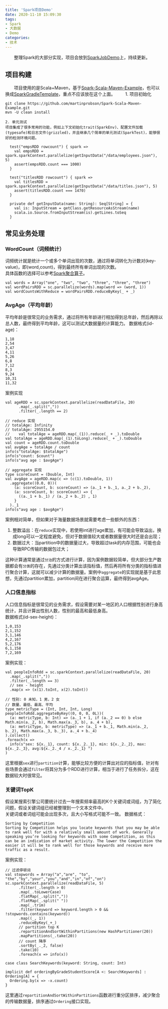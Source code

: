 ```yaml
---
title: 'Spark项目Demo'
date: 2020-11-10 15:09:30
tags:
- Spark
- 大数据
- Demo
categories:
- 技术
---
```

　　整理Spark的大部分实现，项目会放到[SparkJobDemo](https://github.com/ClownfishYang/SparkJobTemplate)上，持续更新。

<!--more-->

## 项目构建
　　项目使用的是Scala+Maven，基于[Spark-Scala-Maven-Example](https://github.com/martinprobson/Spark-Scala-Maven-Example)，也可以换成[SparkGradleTemplate](https://github.com/faizanahemad/spark-gradle-template)，重点不应该放在这个上面。
　　1. 项目初始化
```
git clone https://github.com/martinprobson/Spark-Scala-Maven-Example.git
mvn -U clean install
```
    2. 单元测试
    项目集成了很多常用的功能，例如上下文初始化trait(SparkEnv)、配置文件加载(typesafe)和日志文件(grizzled)，并且继承几个简单的单元测试(SparkTest)，能够很好的检测环境问题。
```
  test("empsRDD rowcount") { spark =>
    val empsRDD = spark.sparkContext.parallelize(getInputData("/data/employees.json"), 5)
    assert(empsRDD.count === 1000)
  }

  test("titlesRDD rowcount") { spark =>
    val titlesRDD = spark.sparkContext.parallelize(getInputData("/data/titles.json"), 5)
    assert(titlesRDD.count === 1470)
  }

  private def getInputData(name: String): Seq[String] = {
    val is: InputStream = getClass.getResourceAsStream(name)
    scala.io.Source.fromInputStream(is).getLines.toSeq
  }
```

## 常见业务处理
### WordCount（词频统计）
词频统计就是统计一个或多个单词出现的次数，通过将单词转化为计数对(key-value)，即(word,count)，得到最终所有单词出现的次数。  
具体函数的选择可以参考[Spark聚合算子](./Spark聚合算子.md)。
```
val words = Array("one", "two", "two", "three", "three", "three")
val wordPairsRDD = sc.parallelize(words).map(word => (word, 1))
val wordCountsWithReduce = wordPairsRDD.reduceByKey(_ + _)
```


### AvgAge（平均年龄）
平均年龄是很常见的业务需求，通过将所有年龄进行相加得到总年龄，然后再除以总人数，最终得到平均年龄，这可以测试大数据量的计算能力。
数据格式(id-age)：
```
1,18
2,54
3,47
4,11
5,26
6,8
7,12
8,3
9,24
10,31
11,32
```
案例实现
```
val ageRDD = sc.sparkContext.parallelize(readDataFile, 20)
      .map(_.split(","))
      .filter(_.length == 2)
      
// reduce 实现
// totalAge: Infinity
// totalAge: 2955154.0
//    val totalAge = ageRDD.map(_(1)).reduce(_ + _).toDouble
val totalAge = ageRDD.map(_(1).toLong).reduce(_ + _).toDouble
val count = ageRDD.count.toDouble
val avgAge = totalAge / count
info(s"totalAge: $totalAge")
info(s"count: $count")
info(s"avg age : $avgAge")

// aggregate 实现
type scoreCount = (Double, Int)
val avgAge = ageRDD.map(c => (c(1).toDouble, 1))
  .aggregate((0.0, 0))(
    (a: scoreCount, b: scoreCount) => (a._1 + b._1, a._2 + b._2),
    (a: scoreCount, b: scoreCount) => {
      ((a._1 + b._1) / (a._2 + b._2) , 1)
    }
  )._1
info(s"avg age : $avgAge")
```
案例相对简单，但如果对于海量数据场景就需要考虑一些额外的东西：
1. 整数溢出：在`reduce`实现中，若使用int进行age累加，有可能会导致溢出，换成long可以一定程度避免，但对于数据值较大或者数据量很大时还是会出现；
2. 数据过大：当partition中的数据量过大，导致超过task的内存范围，可能也会导致RPC传输的数据包过大；

这种计算通常是通过`分治`的方式进行计算，因为案例数据较简单，但大部分生产数据都会有`分类`的存在，先通过分类计算出该指标值，然后再将所有分类的指标值进行聚合计算，这就可以减少计算的数据量。案例中`aggregate`的实现就是基于此思想，先通过partition累加，partition间在进行聚合运算，最终得到avgAge。


### 人口信息指标
人口信息指标是很常见的业务需求，假设需要对某一地区的人口根据性别进行身高统计，并且计算出性别人数，性别的最高和最低身高。  
数据格式(id-sex-height)：
```
1,0,153
2,1,152
3,1,146
4,2,167
5,2,176
6,1,158
7,2,169
```
案例实现：
```
val peopleInfoRdd = sc.sparkContext.parallelize(readDataFile, 20)
  .map(_.split(","))
  .filter(_.length == 3)
  // sex - height
  .map(x => (x(1).toInt, x(2).toInt))

// 性别: 0 未知，1 男，2 女
// 数量、最低、最高、平均
type metricType = (Int, Int, Int, Long)
peopleInfoRdd.aggregateByKey((0, 0, 0, 0L))(
  (a: metricType, b: Int) => (a._1 + 1, if (a._2 == 0) b else Math.min(a._2, b), Math.max(a._3, b), a._4 + b),
  (a: metricType, b: metricType) => (a._1 + b._1, Math.min(a._2, b._2), Math.max(a._3, b._3), a._4 + b._4)
).collect()
.foreach(x =>
  info(s"sex: ${x._1}, count: ${x._2._1}, min: ${x._2._2}, max: ${x._2._3}, avg:${x._2._4 / x._2._1} ")
)
```
这里根据`sex`进行`partition`计算，能够比较方便的计算出对应的指标值，针对有些场景会通过`filter`将其分为多个RDD进行计算，相当于进行了任务拆分，这在数据较大时很常见。


### 关键词TopK
假设某搜索引擎公司要统计过去一年搜索频率最高的K个关键词或词组，为了简化问题，假设关键词组已经被整理到一个文本文件中。  
关键词或者词组可能会出现多次，且大小写格式可能不一致。
数据格式：
```
Sorting by Competition
Sorting by Competition helps you locate keywords that you may be able to rank well for with a relatively small amount of work. Generally speaking you’re looking for keywords with some Competition, as this can be an indication of market activity. The lower the Competition the easier it will be to rank well for those keywords and receive more traffic as a result.
```

案例实现：
```
// 过滤停顿词
val stopwords = Array("a","are", "to", "the","by","your","you","and","in","of","on")
sc.sparkContext.parallelize(readDataFile, 5)
      .filter(_.length > 0)
      .map(_.toLowerCase)
      .flatMap(_.split(","))
      .flatMap(_.split(" "))
      .map(_.trim)
      .filter(keyword => keyword.length > 0 && !stopwords.contains(keyword))
      .map((_, 1))
      .reduceByKey(_+_)
      // partition top K
      .repartitionAndSortWithinPartitions(new HashPartitioner(20))
      .mapPartitions(_.take(20))
      // count 降序
      .sortBy(_._2, false)
      .take(10)
      .foreach(x => info(x))

case class SearchKeywords(keyword: String, count: Int)

implicit def orderingByGradeStudentScore[A <: SearchKeywords] : Ordering[A] = {
  Ordering.by(x => -x.count)
}
```
这里通过`repartitionAndSortWithinPartitions`函数进行重分区排序，减少聚合的传输数据量，排序通过`Ordering`接口实现。